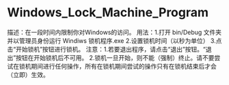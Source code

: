 # Windows_Lock_Machine_Program
描述：在一段时间内限制你对Windows的访问。
用法：1.打开 bin/Debug 文件夹并以管理员身份运行 Windiws 锁机程序.exe
     2.设置锁机时间（以秒为单位）
     3.点击“开始锁机”按钮进行锁机。
注意：1.若要退出程序，请点击“退出”按钮。“退出”按钮在开始锁机后不可用。
      2.锁机一旦开始，则不能（强制）终止。请不要尝试在锁机期间进行任何操作，所有在锁机期间尝试的操作只有在锁机结束后才会（立即）生效。
